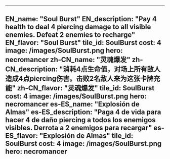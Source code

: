 ---

EN_name: "Soul Burst"
EN_description: "Pay 4 health to deal 4 piercing damage to all visible enemies. Defeat 2 enemies to recharge"
EN_flavor: "Soul Burst"
tile_id: SoulBurst
cost: 4
image: /images/SoulBurst.png
hero: necromancer
zh-CN_name: "灵魂爆发"
zh-CN_description: "消耗4点生命值，对场上所有敌人造成4点piercing伤害。击败2名敌人来为这张卡牌充能"
zh-CN_flavor: "灵魂爆发"
tile_id: SoulBurst
cost: 4
image: /images/SoulBurst.png
hero: necromancer
es-ES_name: "Explosión de Almas"
es-ES_description: "Paga 4 de vida para hacer 4 de daño piercing a todos los enemigos visibles. Derrota a 2 enemigos para recargar"
es-ES_flavor: "Explosión de Almas"
tile_id: SoulBurst
cost: 4
image: /images/SoulBurst.png
hero: necromancer
---